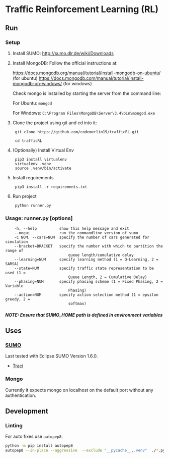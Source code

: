 # Traffic Reinforcement Learning (RL)

## Run

### Setup

1. Install SUMO: <http://sumo.dlr.de/wiki/Downloads>

1. Install MongoDB: Follow the official instructions at:

    <https://docs.mongodb.org/manual/tutorial/install-mongodb-on-ubuntu/> (for ubuntu)
    <https://docs.mongodb.com/manual/tutorial/install-mongodb-on-windows/> (for windows)

    Check mongo is installed by starting the server from the command line:

    For Ubuntu:
        `mongod`

    For Windows:
        `C:\Program Files\MongoDB\Server\3.4\bin\mongod.exe`

1. Clone the project using git and cd into it:

        git clone https://github.com/codemerlin19/trafficRL.git

        cd trafficRL

1. (Optionally) Install Virtual Env

        pip3 install virtualenv
        virtualenv .venv
        source .venv/bin/activate

1. Install requirements

        pip3 install -r requirements.txt

1. Run project

        python runner.py

### Usage: runner.py [options]

        -h, --help          show this help message and exit
        --nogui             run the commandline version of sumo
        -C NUM, --cars=NUM  specify the number of cars generated for simulation
        --bracket=BRACKET   specify the number with which to partition the range of
                                queue length/cumulative delay
        --learning=NUM      specify learning method (1 = Q-Learning, 2 = SARSA)
        --state=NUM         specify traffic state representation to be used (1 =
                                Queue Length, 2 = Cumulative Delay)
        --phasing=NUM       specify phasing scheme (1 = Fixed Phasing, 2 = Variable
                                Phasing)
        --action=NUM        specify action selection method (1 = epsilon greedy, 2 =
                                softmax)

##### NOTE: Ensure that SUMO_HOME path is defined in environment variables

## Uses

### [SUMO](https://github.com/eclipse/sumo)

Last tested with Eclipse SUMO Version 1.6.0.

- [Traci](https://sumo.dlr.de/docs/TraCI.html)

### Mongo

Currently it expects mongo on localhost on the default port without any authentication.

## Development

### Linting

For auto fixes use `autopep8`:

```sh
python -m pip install autopep8
autopep8 --in-place --aggressive  --exclude "__pycache__,.venv"  ./*.py
```
